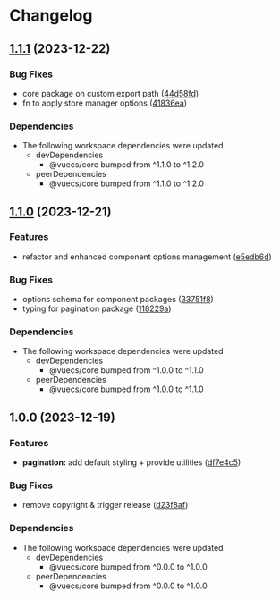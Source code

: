 # Changelog

## [1.1.1](https://github.com/tada5hi/vuecs/compare/pagination-v1.1.0...pagination-v1.1.1) (2023-12-22)


### Bug Fixes

* core package on custom export path ([44d58fd](https://github.com/tada5hi/vuecs/commit/44d58fd3ca0584575bae5cfe6e833b5dafbf8379))
* fn to apply store manager options ([41836ea](https://github.com/tada5hi/vuecs/commit/41836eae3502b5c1854eacf801d2c64f08fcd650))


### Dependencies

* The following workspace dependencies were updated
  * devDependencies
    * @vuecs/core bumped from ^1.1.0 to ^1.2.0
  * peerDependencies
    * @vuecs/core bumped from ^1.1.0 to ^1.2.0

## [1.1.0](https://github.com/tada5hi/vuecs/compare/pagination-v1.0.0...pagination-v1.1.0) (2023-12-21)


### Features

* refactor and enhanced component options management ([e5edb6d](https://github.com/tada5hi/vuecs/commit/e5edb6d354a44f242a952385db85e14c1b0be223))


### Bug Fixes

* options schema for component packages ([33751f8](https://github.com/tada5hi/vuecs/commit/33751f8a0295ef821063cb3243bfa2c08a010fad))
* typing for pagination package ([118229a](https://github.com/tada5hi/vuecs/commit/118229a338101896d85c0756a4516e0f08a08dd3))


### Dependencies

* The following workspace dependencies were updated
  * devDependencies
    * @vuecs/core bumped from ^1.0.0 to ^1.1.0
  * peerDependencies
    * @vuecs/core bumped from ^1.0.0 to ^1.1.0

## 1.0.0 (2023-12-19)


### Features

* **pagination:** add default styling + provide utilities ([df7e4c5](https://github.com/tada5hi/vuecs/commit/df7e4c5b29417ea802c0cc049a67d96859ec4621))


### Bug Fixes

* remove copyright & trigger release ([d23f8af](https://github.com/tada5hi/vuecs/commit/d23f8afe5f3f00201017925bbd0c0e8d421aae99))


### Dependencies

* The following workspace dependencies were updated
  * devDependencies
    * @vuecs/core bumped from ^0.0.0 to ^1.0.0
  * peerDependencies
    * @vuecs/core bumped from ^0.0.0 to ^1.0.0

